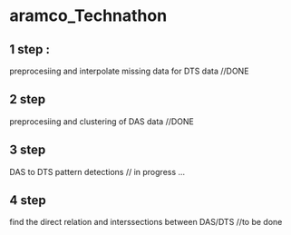 # aramco_Technathon
## 1 step :
preprocesiing and interpolate missing data for DTS data //DONE
## 2 step 
preprocesiing and clustering of DAS data //DONE
## 3 step
DAS to DTS pattern detections // in progress ...
## 4 step 
find the direct relation and interssections between DAS/DTS //to be done

